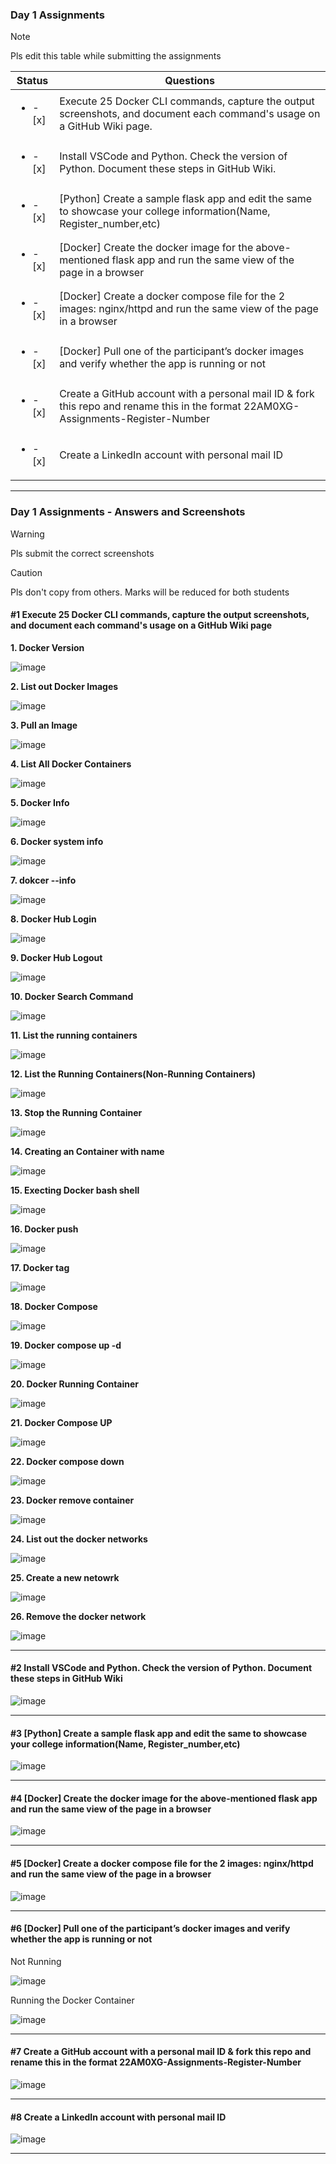 ### Day 1 Assignments

> [!NOTE]
> Pls edit this table while submitting the assignments

| Status         | Questions     | 
|----------------|---------------|
| <ul><li>- [x] </li></ul> | Execute 25 Docker CLI commands, capture the output screenshots, and document each command's usage on a GitHub Wiki page. |
| <ul><li>- [x] </li></ul> | Install VSCode and Python. Check the version of Python. Document these steps in GitHub Wiki. |
| <ul><li>- [x] </li></ul> | [Python] Create a sample flask app and edit the same to showcase your college information(Name, Register_number,etc) |
| <ul><li>- [x] </li></ul> | [Docker] Create the docker image for the above-mentioned flask app and run the same view of the page in a browser |
| <ul><li>- [x] </li></ul> | [Docker] Create a docker compose file for the 2 images: nginx/httpd and run the same view of the page in a browser |
| <ul><li>- [x] </li></ul> | [Docker] Pull one of the participant’s docker images and verify whether the app is running or not  |
| <ul><li>- [x] </li></ul> | Create a GitHub account with a personal mail ID & fork this repo and rename this in the format 22AM0XG-Assignments-Register-Number  |
| <ul><li>- [x] </li></ul> | Create a LinkedIn account with personal mail ID  |

***

### Day 1 Assignments - Answers and Screenshots

> [!WARNING]
> Pls submit the correct screenshots

> [!CAUTION]
> Pls don't copy from others. Marks will be reduced for both students

#### #1 Execute 25 Docker CLI commands, capture the output screenshots, and document each command's usage on a GitHub Wiki page

**1. Docker Version**

![image](https://github.com/user-attachments/assets/3bb63302-0e01-4f20-be58-1db4c1ada0c1)

**2. List out Docker Images**

![image](https://github.com/user-attachments/assets/6b3d7d68-4e40-42b7-900f-160a9f2606da)

**3. Pull an Image**

![image](https://github.com/user-attachments/assets/0d3e688c-c83f-4243-bc99-20b9f5aa8622)

**4. List All Docker Containers**

![image](https://github.com/user-attachments/assets/e3309ba9-d6db-4d2d-8f3c-e52e388f99d1)

**5. Docker Info**

![image](https://github.com/user-attachments/assets/0d52d972-896c-4e9b-8468-37e88d3778d1)

**6. Docker system info**

![image](https://github.com/user-attachments/assets/770a6d05-346a-4026-bf97-105a57f26d63)

**7. dokcer --info**

![image](https://github.com/user-attachments/assets/90b71ce7-f02f-4375-9e46-8a3aa0dd2825)


**8. Docker Hub Login**

![image](https://github.com/user-attachments/assets/837f7ce3-4559-4eb9-b678-173e392eb726)

**9. Docker Hub Logout**

![image](https://github.com/user-attachments/assets/ac694578-db48-40f3-a5c0-3d045a3a67dc)

**10. Docker Search Command**

![image](https://github.com/user-attachments/assets/40a0f017-10a5-492f-9e54-f658e86da436)

**11. List the running containers**

![image](https://github.com/user-attachments/assets/897e9824-c038-4d83-89ca-5cf943a7d811)

**12. List the Running Containers(Non-Running Containers)**

![image](https://github.com/user-attachments/assets/7fb09acf-79c3-4c6f-8d7f-3afad02aaec1)

**13. Stop the Running Container**

![image](https://github.com/user-attachments/assets/c02d6f26-7eb5-477e-874b-d3853c9726c5)

**14. Creating an Container with name**

![image](https://github.com/user-attachments/assets/808ef94a-0192-415c-8038-03d24e93769e)


**15. Execting Docker bash shell**

![image](https://github.com/user-attachments/assets/92c78e66-a179-4865-8246-31988a76dcdb)

**16. Docker push**

![image](https://github.com/user-attachments/assets/00c41438-9e1f-4b27-9fbc-1b7cd437ac66)

**17. Docker tag**

![image](https://github.com/user-attachments/assets/e8e75855-3c4c-4f71-9e33-2916272f3386)

**18. Docker Compose**

![image](https://github.com/user-attachments/assets/05637ae2-05b7-419e-882c-49c56476167e)

**19. Docker compose up -d**

![image](https://github.com/user-attachments/assets/80abf4c3-9ff5-41f2-a0b4-0922a6487d48)

**20. Docker Running Container**

![image](https://github.com/user-attachments/assets/706fde18-5792-41f0-8946-4bd21c13f726)

**21. Docker Compose UP**

![image](https://github.com/user-attachments/assets/bc96bd4e-2e80-4a61-9ccd-c5d249ec6874)


**22. Docker compose down**

![image](https://github.com/user-attachments/assets/7aa1b99d-db4e-4764-8d31-9317f548bd7f)

**23. Docker remove container**

![image](https://github.com/user-attachments/assets/890b7577-aee7-401a-9516-cd5b8ff5160c)

**24. List out the docker networks**

![image](https://github.com/user-attachments/assets/c7685d0f-24e8-484a-acfa-b0fe191e3a72)

**25. Create a new netowrk**

![image](https://github.com/user-attachments/assets/0cb8da20-ffd2-4852-aabe-29b27ba5cf86)

**26. Remove the docker network**

![image](https://github.com/user-attachments/assets/2f9c9abe-3ab7-4b5f-b131-9d89fd461715)



***

#### #2 Install VSCode and Python. Check the version of Python. Document these steps in GitHub Wiki

![image](https://github.com/user-attachments/assets/9d33e227-a595-4f38-a916-fabaa89bd1ff)


***

#### #3 [Python] Create a sample flask app and edit the same to showcase your college information(Name, Register_number,etc)

![image](https://github.com/user-attachments/assets/d862954a-0471-44a9-a874-41da46873908)


***

#### #4 [Docker] Create the docker image for the above-mentioned flask app and run the same view of the page in a browser

![image](https://github.com/user-attachments/assets/5c92543f-b933-4d23-9abe-67545c69fd34)


***

#### #5 [Docker] Create a docker compose file for the 2 images: nginx/httpd and run the same view of the page in a browser

![image](https://github.com/user-attachments/assets/05637ae2-05b7-419e-882c-49c56476167e)

***

#### #6 [Docker] Pull one of the participant’s docker images and verify whether the app is running or not

Not Running 

![image](https://github.com/user-attachments/assets/6415ba45-fc1e-4b70-aef5-6c0a408c0e54)

Running the Docker Container
<br>

![image](https://github.com/user-attachments/assets/aca61002-aed2-416e-9aed-05e23b138e57)

***

#### #7 Create a GitHub account with a personal mail ID & fork this repo and rename this in the format 22AM0XG-Assignments-Register-Number

![image](https://github.com/user-attachments/assets/75738484-233a-4a98-a288-7323d60e36c3)


***

#### #8 Create a LinkedIn account with personal mail ID

![image](https://github.com/user-attachments/assets/a8bba280-5897-46c6-8230-021d987fdf55)

***
